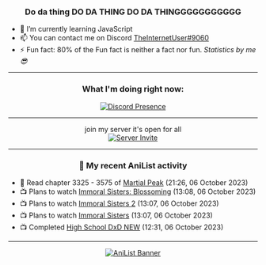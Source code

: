 <div align="center">

### Do da thing DO DA THING DO DA THINGGGGGGGGGGG
</div>

- 🌱 I’m currently learning JavaScript
- 📫 You can contact me on Discord [TheInternetUser#9060](https://discord.com/users/534117072796385300)
- ⚡ Fun fact: 80% of the Fun fact is neither a fact nor fun. _Statistics by me 😎_
<hr>

<div align="center">

### What I'm doing right now:
[![Discord Presence](https://lanyard.cnrad.dev/api/534117072796385300)](https://discord.com/users/534117072796385300)
<hr>

join my server it's open for all <br>
[![Server Invite](https://invidget.switchblade.xyz/bfYgVHxrSs)](https://discord.gg/bfYgVHxrSs)

<hr>
  
### 🌸 My recent AniList activity

</div>

<!-- ANILIST_ACTIVITY:start -->

-   📖 Read chapter 3325 - 3575 of [Martial Peak](https://anilist.co/manga/104494) (21:26, 06 October 2023)
-   📺 Plans to watch [Immoral Sisters: Blossoming](https://anilist.co/anime/1636) (13:08, 06 October 2023)
-   📺 Plans to watch [Immoral Sisters 2](https://anilist.co/anime/1635) (13:07, 06 October 2023)
-   📺 Plans to watch [Immoral Sisters](https://anilist.co/anime/1634) (13:07, 06 October 2023)
-   📺 Completed [High School DxD NEW](https://anilist.co/anime/15451) (12:31, 06 October 2023)

<!-- ANILIST_ACTIVITY:end -->
<hr>

<div align="center">

[![AniList Banner](https://img.anili.st/User/929966)](https://anilist.co/user/TheInternetUser)

<!-- ![Profile views](https://gpvc.arturio.dev/TheInternetUse7) Since 2023-01-09 -->
<br>


</div>
